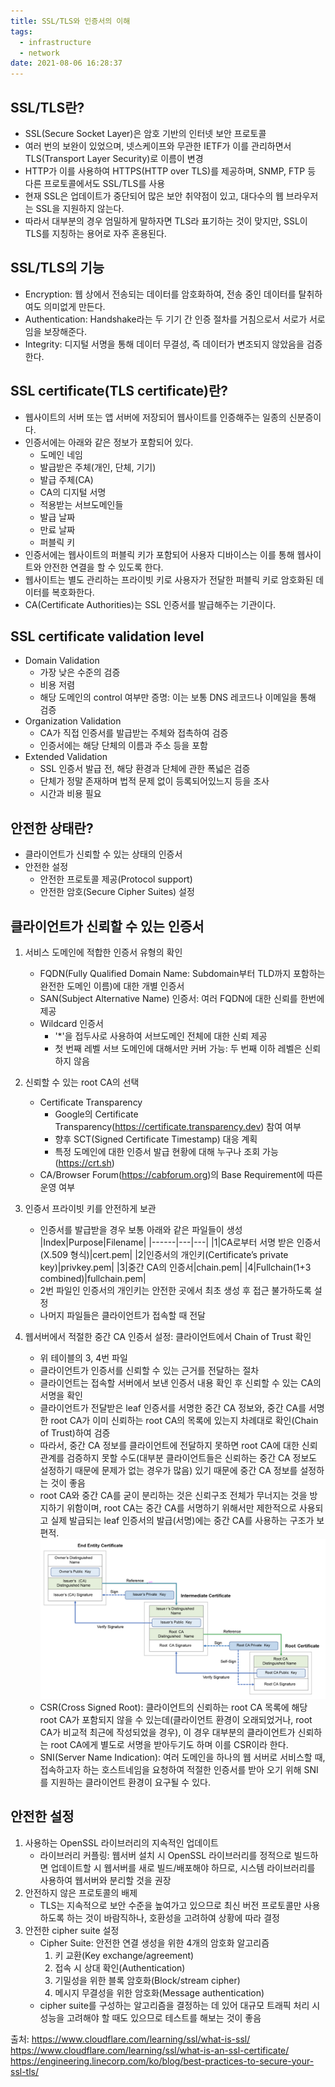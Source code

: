 ```yaml
---
title: SSL/TLS와 인증서의 이해
tags:
  - infrastructure
  - network
date: 2021-08-06 16:28:37
---
```


## SSL/TLS란?
- SSL(Secure Socket Layer)은 암호 기반의 인터넷 보안 프로토콜
- 여러 번의 보완이 있었으며, 넷스케이프와 무관한 IETF가 이를 관리하면서 TLS(Transport Layer Security)로 이름이 변경
- HTTP가 이를 사용하여 HTTPS(HTTP over TLS)를 제공하며, SNMP, FTP 등 다른 프로토콜에서도 SSL/TLS를 사용
- 현재 SSL은 업데이트가 중단되어 많은 보안 취약점이 있고, 대다수의 웹 브라우저는 SSL을 지원하지 않는다.
- 따라서 대부분의 경우 엄밀하게 말하자면 TLS라 표기하는 것이 맞지만, SSL이 TLS를 지칭하는 용어로 자주 혼용된다.

## SSL/TLS의 기능
- Encryption: 웹 상에서 전송되는 데이터를 암호화하여, 전송 중인 데이터를 탈취하여도 의미없게 만든다.
- Authentication: Handshake라는 두 기기 간 인증 절차를 거침으로서 서로가 서로임을 보장해준다.
- Integrity: 디지털 서명을 통해 데이터 무결성, 즉 데이터가 변조되지 않았음을 검증한다.

## SSL certificate(TLS certificate)란?
- 웹사이트의 서버 또는 앱 서버에 저장되어 웹사이트를 인증해주는 일종의 신분증이다.
- 인증서에는 아래와 같은 정보가 포함되어 있다.
    - 도메인 네임
    - 발급받은 주체(개인, 단체, 기기)
    - 발급 주체(CA)
    - CA의 디지털 서명
    - 적용받는 서브도메인들
    - 발급 날짜
    - 만료 날짜
    - 퍼블릭 키
- 인증서에는 웹사이트의 퍼블릭 키가 포함되어 사용자 디바이스는 이를 통해 웹사이트와 안전한 연결을 할 수 있도록 한다.
- 웹사이트는 별도 관리하는 프라이빗 키로 사용자가 전달한 퍼블릭 키로 암호화된 데이터를 복호화한다.
- CA(Certificate Authorities)는 SSL 인증서를 발급해주는 기관이다.

## SSL certificate validation level
- Domain Validation
    - 가장 낮은 수준의 검증
    - 비용 저렴
    - 해당 도메인의 control 여부만 증명: 이는 보통 DNS 레코드나 이메일을 통해 검증 
- Organization Validation
    - CA가 직접 인증서를 발급받는 주체와 접촉하여 검증
    - 인증서에는 해당 단체의 이름과 주소 등을 포함
- Extended Validation
    - SSL 인증서 발급 전, 해당 환경과 단체에 관한 폭넓은 검증
    - 단체가 정말 존재하며 법적 문제 없이 등록되어있느지 등을 조사
    - 시간과 비용 필요

## 안전한 상태란?
- 클라이언트가 신뢰할 수 있는 상태의 인증서
- 안전한 설정
    - 안전한 프로토콜 제공(Protocol support)
    - 안전한 암호(Secure Cipher Suites) 설정

## 클라이언트가 신뢰할 수 있는 인증서
1. 서비스 도메인에 적합한 인증서 유형의 확인
    - FQDN(Fully Qualified Domain Name: Subdomain부터 TLD까지 포함하는 완전한 도메인 이름)에 대한 개별 인증서
    - SAN(Subject Alternative Name) 인증서: 여러 FQDN에 대한 신뢰를 한번에 제공
    - Wildcard 인증서
        - '*'을 접두사로 사용하여 서브도메인 전체에 대한 신뢰 제공
        - 첫 번째 레벨 서브 도메인에 대해서만 커버 가능: 두 번째 이하 레벨은 신뢰하지 않음

2. 신뢰할 수 있는 root CA의 선택
    - Certificate Transparency
        - Google의 Certificate Transparency(https://certificate.transparency.dev) 참여 여부
        - 향후 SCT(Signed Certificate Timestamp) 대응 계획
        - 특정 도메인에 대한 인증서 발급 현황에 대해 누구나 조회 가능(https://crt.sh)
    - CA/Browser Forum(https://cabforum.org)의 Base Requirement에 따른 운영 여부

3. 인증서 프라이빗 키를 안전하게 보관
    - 인증서를 발급받을 경우 보통 아래와 같은 파일들이 생성
    |Index|Purpose|Filename|
    |------|---|---|
    |1|CA로부터 서명 받은 인증서(X.509 형식)|cert.pem|
    |2|인증서의 개인키(Certificate’s private key)|privkey.pem|
    |3|중간 CA의 인증서|chain.pem|
    |4|Fullchain(1+3 combined)|fullchain.pem|
    - 2번 파일인 인증서의 개인키는 안전한 곳에서 최초 생성 후 접근 불가하도록 설정
    - 나머지 파일들은 클라이언트가 접속할 때 전달

4. 웹서버에서 적절한 중간 CA 인증서 설정: 클라이언트에서 Chain of Trust 확인
    - 위 테이블의 3, 4번 파일
    - 클라이언트가 인증서를 신뢰할 수 있는 근거를 전달하는 절차
    - 클라이언트는 접속할 서버에서 보낸 인증서 내용 확인 후 신뢰할 수 있는 CA의 서명을 확인
    - 클라이언트가 전달받은 leaf 인증서를 서명한 중간 CA 정보와, 중간 CA를 서명한 root CA가 이미 신뢰하는 root CA의 목록에 있는지 차례대로 확인(Chain of Trust)하여 검증
    - 따라서, 중간 CA 정보를 클라이언트에 전달하지 못하면 root CA에 대한 신뢰관계를 검증하지 못할 수도(대부분 클라이언트들은 신뢰하는 중간 CA 정보도 설정하기 때문에 문제가 없는 경우가 많음) 있기 때문에 중간 CA 정보를 설정하는 것이 좋음
    - root CA와 중간 CA를 굳이 분리하는 것은 신뢰구조 전체가 무너지는 것을 방지하기 위함이며, root CA는 중간 CA를 서명하기 위해서만 제한적으로 사용되고 실제 발급되는 leaf 인증서의 발급(서명)에는 중간 CA를 사용하는 구조가 보편적.
    ![](/images/Chain_OF_Trust.png)
    - CSR(Cross Signed Root): 클라이언트의 신뢰하는 root CA 목록에 해당 root CA가 포함되지 않을 수 있는데(클라이언트 환경이 오래되었거나, root CA가 비교적 최근에 작성되었을 경우), 이 경우 대부분의 클라이언트가 신뢰하는 root CA에게 별도로 서명을 받아두기도 하며 이를 CSR이라 한다.
    - SNI(Server Name Indication): 여러 도메인을 하나의 웹 서버로 서비스할 때, 접속하고자 하는 호스트네임을 요청하여 적절한 인증서를 받아 오기 위해 SNI를 지원하는 클라이언트 환경이 요구될 수 있다.

## 안전한 설정
1. 사용하는 OpenSSL 라이브러리의 지속적인 업데이트
    - 라이브러리 커플링: 웹서버 설치 시 OpenSSL 라이브러리를 정적으로 빌드하면 업데이트할 시 웹서버를 새로 빌드/배포해야 하므로, 시스템 라이브러리를 사용하여 웹서버와 분리할 것을 권장
2. 안전하지 않은 프로토콜의 배제
    - TLS는 지속적으로 보안 수준을 높여가고 있으므로 최신 버전 프로토콜만 사용하도록 하는 것이 바람직하나, 호환성을 고려하여 상황에 따라 결정
3. 안전한 cipher suite 설정
    - Cipher Suite: 안전한 연결 생성을 위한 4개의 암호화 알고리즘
        1. 키 교환(Key exchange/agreement)
        2. 접속 시 상대 확인(Authentication)
        3. 기밀성을 위한 블록 암호화(Block/stream cipher)
        4. 메시지 무결성을 위한 암호화(Message authentication)
    - cipher suite를 구성하는 알고리즘을 결정하는 데 있어 대규모 트래픽 처리 시 성능을 고려해야 할 때도 있으므로 테스트를 해보는 것이 좋음 

출처:
https://www.cloudflare.com/learning/ssl/what-is-ssl/
https://www.cloudflare.com/learning/ssl/what-is-an-ssl-certificate/
https://engineering.linecorp.com/ko/blog/best-practices-to-secure-your-ssl-tls/